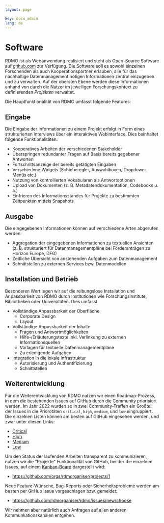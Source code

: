 ```yaml
---
layout: page

key: docu_admin
lang: de
---
```


Software
========

RDMO ist als Webanwendung realisiert und steht als Open-Source Software auf [github.com](https://github.com/rdmorganiser) zur Verfügung. Die Software soll es sowohl einzelnen Forschenden als auch Kooperationspartner erlauben, alle für das nachhaltige Datenmanagement nötigen Informationen zentral einzugeben und zu verwalten. Auf der obersten Ebene werden diese Informationen anhand von durch die Nutzer im jeweiligen Forschungskontext zu definierenden *Projekten* verwaltet.

Die Hauptfunktionalität von RDMO umfasst folgende Features:

Eingabe
-------

Die Eingabe der Informationen zu einem Projekt erfolgt in Form eines strukturierten Interviews über ein interaktives Webinterface. Dies beinhaltet folgende Funktionalitäten:

* Kooperatives Arbeiten der verschiedenen Stakeholder
* Überspringen redundanter Fragen auf Basis bereits gegebener Antworten
* Fortschrittsanzeige der bereits getätigten Eingaben
* Verschiedene Widgets (Schieberegler, Auswahlboxen, Dropdown-Menüs etc.)
* Nutzung von kontrollierten Vokabularen als Antwortoptionen
* Upload von Dokumenten (z. B. Metadatendokumentation, Codebooks u. ä.)
* Einfrieren des Informationsstandes für Projekte zu bestimmten Zeitpunkten mittels Snapshots

Ausgabe
-------

Die eingegebenen Informationen können auf verschiedene Arten abgerufen werden:

* Aggregation der eingegebenen Informationen zu textuellen Ansichten (z. B. strukturiert für Datenmanagementpläne bei Förderanträgen zu Horizon Europe, DFG)
* Zeitliche Übersicht von anstehenden Aufgaben zum Datenmanagement
* Schnittstellen zu externen Services bzw. Datenmodellen

Installation und Betrieb
------------------------

Besonderen Wert legen wir auf die reibungslose Installation und Anpassbarkeit von RDMO durch Institutionen wie Forschungsinstitute, Bibliotheken oder Universitäten. Dies umfasst:

* Vollständige Anpassbarkeit der Oberfläche
    * Corporate Design
    * Layout
* Vollständige Anpassbarkeit der Inhalte
    * Fragen und Antwortmöglichkeiten
    * Hilfe-/Erläuterungstexte inkl. Verlinkung zu externen Informationsquellen
    * Vorlagen für textuelle Datenmanagementpläne
    * Zu erledigende Aufgaben
* Integration in die lokale Infrastruktur
    * Autorisierung und Authentifizierung
    * Schnittstellen

Weiterentwicklung
-----------------

Für die Weiterentwicklung von RDMO nutzen wir einen Roadmap-Prozess, in dem die bestehenden Issues auf GitHub durch die Community priorisiert werden. Im Jahr 2022 wurden so in zwei Community-Treffen ein Großteil der Issues in die Priorotäten `critical`, `high`, `medium`, und `low` eingruppiert. Die einzelnen Listen können am besten auf GitHub eingesehen werden, und zwar unter diesen Links:

* [Critical](https://github.com/rdmorganiser/rdmo/issues?q=is%3Aopen+is%3Aissue+label%3A%22priority%3A+critical%22)
* [High](https://github.com/rdmorganiser/rdmo/issues?q=is%3Aopen+is%3Aissue+label%3A%22priority%3A+high%22)
* [Medium](https://github.com/rdmorganiser/rdmo/issues?q=is%3Aopen+is%3Aissue+label%3A%22priority%3A+medium%22)
* [Low](https://github.com/rdmorganiser/rdmo/issues?q=is%3Aopen+is%3Aissue+label%3A%22priority%3A+low%22)

Um den Status der laufenden Arbeiten transparent zu kommunizieren, nutzen wir die "Projekte" Funktionalität von GitHub, bei der die einzelnen Issues, auf einem [Kanban-Board](https://de.wikipedia.org/wiki/Kanban-Board) dargestellt wird:

* <https://github.com/orgs/rdmorganiser/projects/1>

Neue Feature-Wünsche, Bug-Reports oder Sicherheitsprobleme werden am besten per GitHub Issue vorgeschlagen bzw. gemeldet:

* <https://github.com/rdmorganiser/rdmo/issues/new/choose>

Wir nehmen aber natürlich auch Anfragen auf allen anderen Kommunkationskanälen entgehen.
